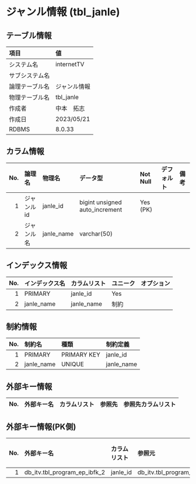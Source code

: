 # ジャンル情報 (tbl_janle)

## テーブル情報

| 項目                           | 値                                                                                                   |
|:-------------------------------|:-----------------------------------------------------------------------------------------------------|
| システム名                     | internetTV                                                                                           |
| サブシステム名                 |                                                                                                      |
| 論理テーブル名                 | ジャンル情報                                                                                         |
| 物理テーブル名                 | tbl_janle                                                                                            |
| 作成者                         | 中本　拓志                                                                                           |
| 作成日                         | 2023/05/21                                                                                           |
| RDBMS                          |  8.0.33                                                                                              |



## カラム情報

| No. | 論理名                         | 物理名                         | データ型                       | Not Null | デフォルト           | 備考                           |
|----:|:-------------------------------|:-------------------------------|:-------------------------------|:---------|:---------------------|:-------------------------------|
|   1 | ジャンルid                     | janle_id                       | bigint unsigned auto_increment | Yes (PK) |                      |                                |
|   2 | ジャンル名                     | janle_name                     | varchar(50)                    |          |                      |                                |



## インデックス情報

| No. | インデックス名                 | カラムリスト                             | ユニーク   | オプション                     | 
|----:|:-------------------------------|:-----------------------------------------|:-----------|:-------------------------------|
|   1 | PRIMARY                        | janle_id                                 | Yes        |                                |
|   2 | janle_name                     | janle_name                               | 制約       |                                |



## 制約情報

| No. | 制約名                         | 種類                           | 制約定義                       |
|----:|:-------------------------------|:-------------------------------|:-------------------------------|
|   1 | PRIMARY                        | PRIMARY KEY                    | janle_id                       |
|   2 | janle_name                     | UNIQUE                         | janle_name                     |



## 外部キー情報

| No. | 外部キー名                     | カラムリスト                             | 参照先                         | 参照先カラムリスト                       |
|----:|:-------------------------------|:-----------------------------------------|:-------------------------------|:-----------------------------------------|



## 外部キー情報(PK側)

| No. | 外部キー名                     | カラムリスト                             | 参照元                         | 参照元カラムリスト                       |
|----:|:-------------------------------|:-----------------------------------------|:-------------------------------|:-----------------------------------------|
|   1 | db_itv.tbl_program_ep_ibfk_2   | janle_id                                 | db_itv.tbl_program_ep          | janle_id                                 |


